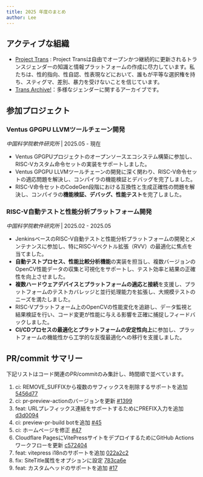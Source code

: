 ```yaml
---
title: 2025 年度のまとめ
author: Lee
---
```


## アクティブな組織

- [Project Trans](https://github.com/project-trans) : Project Transは自由でオープンかつ継続的に更新されるトランスジェンダーの知識と情報プラットフォームの作成に尽力しています。私たちは、性的指向、性自認、性表現などにおいて、誰もが平等な選択権を持ち、スティグマ、差別、暴力を受けないことを信じています。
- [Trans Archive!](https://github.com/trans-archive)：多様なジェンダーに関するアーカイブです。

## 参加プロジェクト

### Ventus GPGPU LLVMツールチェーン開発

_中国科学院軟件研究所_ | 2025.05 - 現在

- Ventus GPGPUプロジェクトのオープンソースエコシステム構築に参加し、RISC-Vカスタム命令セットの実装をサポートしました。
- Ventus GPGPU LLVMツールチェーンの開発に深く関わり、RISC-V命令セットの適応問題を解決し、コンパイラの機能検証とデバッグを完了しました。
- RISC-V命令セットのCodeGen段階における互換性と生成正確性の問題を解決し、コンパイラの**機能検証、デバッグ、性能テスト**を完了しました。

### RISC-V自動テストと性能分析プラットフォーム開発

_中国科学院軟件研究所_ | 2025.02 - 2025.05

- JenkinsベースのRISC-V自動テストと性能分析プラットフォームの開発とメンテナンスに参加し、特にRISC-Vベクトル拡張（RVV）の最適化に焦点を当てました。
- **自動テストプロセス、性能比較分析機能**の実装を担当し、複数バージョンのOpenCV性能データの収集と可視化をサポートし、テスト効率と結果の正確性を向上させました。
- **複数ハードウェアデバイスとプラットフォームの適応と接続**を支援し、プラットフォームのテストカバレッジと並行処理能力を拡張し、大規模テストのニーズを満たしました。
- RISC-Vプラットフォーム上のOpenCVの性能変化を追跡し、データ監視と結果検証を行い、コード変更が性能に与える影響を正確に捕捉しフィードバックしました。
- **CI/CDプロセスの最適化とプラットフォームの安定性向上**に参加し、プラットフォームの機能性から工学的な反復最適化への移行を支援しました。

## PR/commit サマリー

下記リストはコード関連のPR/commitのみ集計し、時間順で並べています。

<!-- 1. feat: Add ArticlesMenu [#1](https://github.com/trans-archive/archive/pull/1)
1. style: 调整脚注字号为 14px [3b2991f](https://github.com/ChisakaKanako/aboutTrans/commit/3b2991f5e3198eaabd6e49313cd117fd4db9df8c) -->

1. ci: REMOVE_SUFFIXから複数のサフィックスを削除するサポートを追加 [5456d77](https://github.com/project-trans/pr-preview-action/commit/5456d77e80e5385265294b03b9756c930da96cc4)
2. ci: pr-preview-actionのバージョンを更新 [#1399](https://github.com/project-trans/MtF-wiki/pull/1399)
3. feat: URLプレフィックス連結をサポートするためにPREFIX入力を追加 [d3d0094](https://github.com/project-trans/pr-preview-action/commit/d3d009467394a11a65b89dccf5df2c5617461918)
4. ci: preview-pr-build botを追加 [#45](https://github.com/project-trans/FtM-wiki/pull/45)
5. ci: ホームページを修正 [#47](https://github.com/project-trans/FtM-wiki/pull/47)
6. Cloudflare PagesにVitePressサイトをデプロイするためにGitHub Actionsワークフローを更新 [c572404](https://github.com/ChisakaKanako/aboutTrans/commit/c572404600ff6747dfa47c1f683d57023f05f670)
7. feat: vitepress i18nのサポートを追加 [022a2c2](https://github.com/project-trans/vitepress-theme-project-trans/commit/022a2c20d69c9d6c8604f437cef872dc7240849b)
8. fix: SiteTitle属性をオプションに設定 [783ca6e](https://github.com/project-trans/vitepress-theme-project-trans/commit/783ca6ed300fcefd8628430816922fdc88e3f183)
9. feat: カスタムヘッドのサポートを追加 [#17](https://github.com/project-trans/vitepress-theme-project-trans/pull/17)

